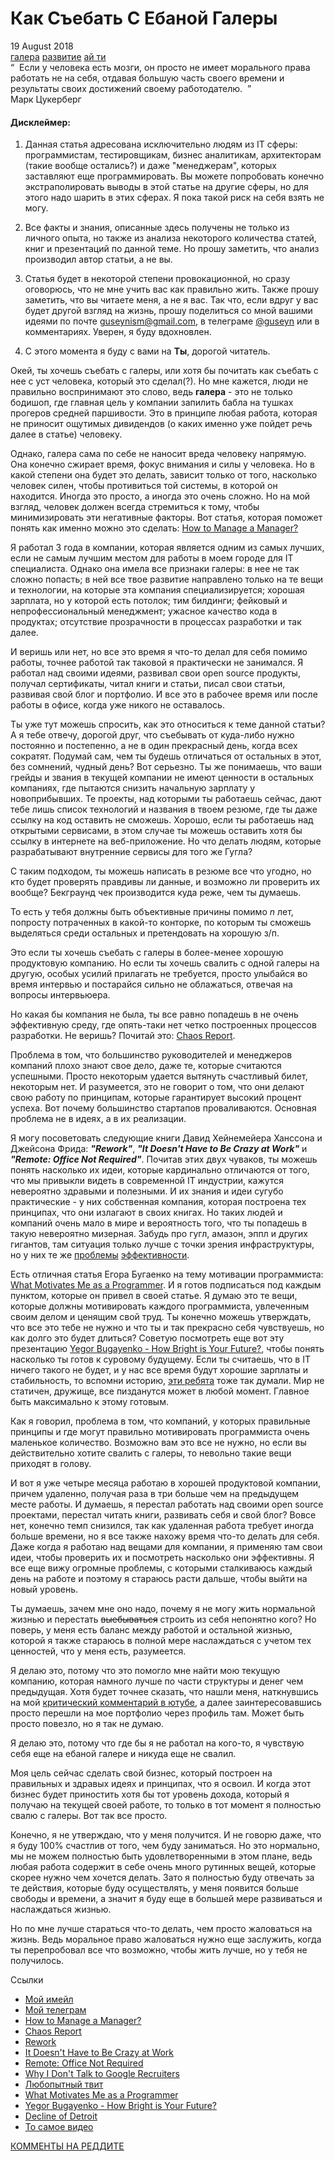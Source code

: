 # Как Съебать С Ебаной Галеры 
<div class="date">19 August 2018</div>

<div class="tags">
  <a class="tag" href="/../rus-tags/galera?v={version}">галера</a>
  <a class="tag" href="/../rus-tags/razvitie?v={version}">развитие</a>
  <a class="tag" href="/../rus-tags/aiti?v={version}">ай ти</a>
</div>

<div class="quote">
  <div class="quote-text">
    &ldquo;&nbsp;&nbsp;Если у человека есть мозги, он просто не имеет морального права работать не на себя, отдавая большую часть своего времени и результаты своих достижений своему работодателю.&nbsp;&nbsp;&rdquo;
  </div>
  <div class="quote-author">
    Марк Цукерберг
  </div>
</div>

#### Дисклеймер:

1. Данная статья адресована исключительно людям из IT сферы: программистам, тестировщикам, бизнес аналитикам, архитекторам (такие вообще остались?) и даже "менеджерам", которых заставляют еще программировать. Вы можете попробовать конечно экстраполировать выводы в этой статье на другие сферы, но для этого надо шарить в этих сферах. Я пока такой риск на себя взять не могу.

1. Все факты и знания, описанные здесь получены не только из личного опыта, но также из анализа некоторого количества статей, книг и презентаций по данной теме. Но прошу заметить, что анализ производил автор статьи, а не вы.

1. Статья будет в некоторой степени провокационной, но сразу оговорюсь, что не мне учить вас как правильно жить. Также прошу заметить, что вы читаете меня, а не я вас. Так что, если вдруг у вас будет другой взгляд на жизнь, прошу поделиться со мной вашими идеями по почте [guseynism@gmail.com](mailto:guseynism@gmail.com), в телеграме [@guseyn](https://t.me/guseyn) или в комментариях. Уверен, я буду вдохновлен.

1. С этого момента я буду с вами на **Ты**, дорогой читатель.

Окей, ты хочешь съебать с галеры, или хотя бы почитать как съебать с нее с уст человека, который это сделал(?). Но мне кажется, люди не правильно воспринимают это слово, ведь **галера** - это не только бодишоп, где главная цель у компании запилить бабла на тушках прогеров средней паршивости. Это в принципе любая работа, которая не приносит ощутимых дивидендов (о каких именно уже пойдет речь далее в статье) человеку. 

Однако, галера сама по себе не наносит вреда человеку напрямую. Она конечно сжирает время, фокус внимания и силы у человека. Но в какой степени она будет это делать, зависит только от того, насколько человек силен, чтобы противиться той системы, в которой он находится. Иногда это просто, а иногда это очень сложно. Но на мой взгляд, человек должен всегда стремиться к тому, чтобы минимизировать эти негативные факторы. Вот статья, которая поможет понять как именно можно это сделать: [How to Manage a Manager?](https://www.yegor256.com/2017/08/01/how-to-manage-a-manager.html)

Я работал 3 года в компании, которая является одним из самых лучших, если не самым лучшим местом для работы в моем городе для IT специалиста. Однако она имела все признаки галеры: в нее не так сложно попасть; в ней все твое развитие направлено только на те вещи и технологии, на которые эта компания специализируется; хорошая зарплата, но у которой есть потолок; тим билдинги; фейковый и непрофессиональный менеджмент; ужасное качество кода в продуктах; отсутствие прозрачности в процессах разработки и так далее.

И веришь или нет, но все это время я что-то делал для себя помимо работы, точнее работой так таковой я практически не занимался. Я работал над своими идеями, развивал свои open source продукты, получал сертификаты, читал книги и статьи, писал свои статьи, развивая свой блог и портфолио. И все это в рабочее время или после работы в офисе, когда уже никого не оставалось.

Ты уже тут можешь спросить, как это относиться к теме данной статьи? А я тебе отвечу, дорогой друг, что съебывать от куда-либо нужно постоянно и постепенно, а не в один прекрасный день, когда всех сократят. Подумай сам, чем ты будешь отличаться от остальных в этот, без сомнений, чудный день? Вот серьезно. Ты же понимаешь, что ваши грейды и звания в текущей компании не имеют ценности в остальных компаниях, где пытаются снизить начальную зарплату у новоприбывших. Те проекты, над которыми ты работаешь сейчас, дают тебе лишь список технологий и названия в твоем резюме, где ты даже ссылку на код оставить не сможешь. Хорошо, если ты работаешь над открытыми сервисами, в этом случае ты можешь оставить хотя бы ссылку в интернете на веб-приложение. Но что делать людям, которые разрабатывают внутренние сервисы для того же Гугла?

С таким подходом, ты можешь написать в резюме все что угодно, но кто будет проверять правдивы ли данные, и возможно ли проверить их вообще? Бекграунд чек производится куда реже, чем ты думаешь.

То есть у тебя должны быть объективные причины помимо *n* лет, попросту потраченных в какой-то конторке, по которым ты сможешь выделяться среди остальных и претендовать на хорошую з/п.

Это если ты хочешь съебать с галеры в более-менее хорошую продуктовую компанию. Но если ты хочешь свалить с одной галеры на другую, особых усилий прилагать не требуется, просто улыбайся во время интервью и постарайся сильно не облажаться, отвечая на вопросы интервьюера.

Но какая бы компания не была, ты все равно попадешь в не очень эффективную среду, где опять-таки нет четко построенных процессов разработки. Не веришь? Почитай это: [Chaos Report](https://www.projectsmart.co.uk/white-papers/chaos-report.pdf).

Проблема в том, что большинство руководителей и менеджеров компаний плохо знают свое дело, даже те, которые считаются успешными. Просто некоторым удается вытянуть счастливый билет, некоторым нет. И разумеется, это не говорит о том, что они делают свою работу по принципам, которые гарантирует высокий процент успеха. Вот почему большинство стартапов проваливаются. Основная проблема не в идеях, а в их реализации.

Я могу посоветовать следующие книги Давид Хейнемейера Ханссона и Джейсона Фрида: ***"Rework"***, ***"It Doesn't Have to Be Crazy at Work"*** и ***"Remote: Office Not Required"***. Почитав этих двух чуваков, ты можешь понять насколько их идеи, которые кардинально отличаются от того, что мы привыкли видеть в современной IT индустрии, кажутся невероятно здравыми и полезными. И их знания и идеи сугубо практические - у них собственная компания, которая построена тех принципах, что они излагают в своих книгах. Но таких людей и компаний очень мало в мире и вероятность того, что ты попадешь в такую невероятно мизерная. Забудь про гугл, амазон, эппл и других гигантов, там ситуация только лучше с точки зрения инфраструктуры, но у них те же [проблемы](https://www.yegor256.com/2017/02/21/say-no-to-google-recruiters.html) [эффективности](https://twitter.com/mxcl/status/608682016205344768?lang=en).

Есть отличная статья Егора Бугаенко на тему мотивации программиста: [What Motivates Me as a Programmer](https://www.yegor256.com/2017/09/19/what-motivates-me.html). И я готов подписаться под каждым пунктом, которые он привел в своей статье. Я думаю это те вещи, которые должны мотивировать каждого программиста, увлеченным своим делом и ценящим свой труд. Ты конечно можешь утверждать, что все это тебе не нужно и что ты и так прекрасно себя чувствуешь, но как долго это будет длиться? Советую посмотреть еще вот эту презентацию [Yegor Bugayenko - How Bright is Your Future?](https://www.youtube.com/watch?v=IGbteQpTNCA), чтобы понять насколько ты готов к суровому будущему. Если ты считаешь, что в IT ничего такого не будет, и у нас все время будут хорошие зарплаты и стабильность, то вспомни историю, [эти ребята](https://en.wikipedia.org/wiki/Decline_of_Detroit) тоже так думали. Мир не статичен, дружище, все пизданутся может в любой момент. Главное быть максимально к этому готовым.

Как я говорил, проблема в том, что компаний, у которых правильные принципы и где могут правильно мотивировать программиста очень маленькое количество. Возможно вам это все не нужно, но если вы действительно хотите свалить с галеры, то невольно такие вещи приходят в голову.

И вот я уже четыре месяца работаю в хорошей продуктовой компании, причем удаленно, получая раза в три больше чем на предыдущем месте работы. И думаешь, я перестал работать над своими open source проектами, перестал читать книги, развивать себя и свой блог? Вовсе нет, конечно темп снизился, так как удаленная работа требует иногда больше времени, но я все также нахожу время что-то делать для себя. Даже когда я работаю над вещами для компании, я применяю там свои идеи, чтобы проверить их и посмотреть насколько они эффективны. Я все еще вижу огромные проблемы, с которыми сталкиваюсь каждый день на работе и поэтому я стараюсь расти дальше, чтобы выйти на новый уровень.

Ты думаешь, зачем мне оно надо, почему я не могу жить нормальной жизнью и перестать <s>выебываться</s> строить из себя непонятно кого? Но поверь, у меня есть баланс между работой и остальной жизнью, которой я также стараюсь в полной мере наслаждаться с учетом тех ценностей, что у меня есть, разумеется. 

Я делаю это, потому что это помогло мне найти мою текущую компанию, которая намного лучше по части структуры и денег чем предыдущая. Хотя будет точнее сказать, что нашли меня, наткнувшись на мой [критический комментарий в ютубе](https://www.youtube.com/watch?v=nGfeSo52_8A), а далее заинтересовавшись просто перешли на мое портфолио через профиль там. Может быть просто повезло, но я так не думаю.

Я делаю это, потому что где бы я не работал на кого-то, я чувствую себя еще на ебаной галере и никуда еще не свалил.

Моя цель сейчас сделать свой бизнес, который построен на правильных и здравых идеях и принципах, что я освоил. И когда этот бизнес будет приностить хотя бы тот уровень дохода, который я получаю на текущей своей работе, то только в тот момент я полностью свалю с галеры. Вот так все просто. 

Конечно, я не утверждаю, что у меня получится. И не говорю даже, что я буду 100% счастлив от того, чем буду заниматься. Но это нормально, мы не можем полностью быть удовлетворенными в этом плане, ведь любая работа содержит в себе очень много рутинных вещей, которые скорее нужно чем хочется делать. Зато я полностью буду отвечать за те действия, которые буду осуществлять, у меня появится больше свободы и времени, а значит я буду еще в большей мере развиваться и наслаждаться жизнью.

Но по мне лучше стараться что-то делать, чем просто жаловаться на жизнь. Ведь моральное право жаловаться нужно еще заслужить, когда ты перепробовал все что возможно, чтобы жить лучше, но у тебя не получилось.

<div class="refs">Ссылки</div>

* [Мой имейл](mailto:guseynism@gmail.com)
* [Мой телеграм](mailto:guseynism@gmail.com)
* [How to Manage a Manager?](https://www.yegor256.com/2017/08/01/how-to-manage-a-manager.html)
* [Chaos Report](https://www.projectsmart.co.uk/white-papers/chaos-report.pdf)
* [Rework](https://basecamp.com/books/rework)
* [It Doesn't Have to Be Crazy at Work](https://basecamp.com/books/calm)
* [Remote: Office Not Required](https://basecamp.com/books/remote)
* [Why I Don't Talk to Google Recruiters](https://www.yegor256.com/2017/02/21/say-no-to-google-recruiters.html)
* [Любопытный твит](https://twitter.com/mxcl/status/608682016205344768?lang=en)
* [What Motivates Me as a Programmer](https://www.yegor256.com/2017/09/19/what-motivates-me.html)
* [Yegor Bugayenko - How Bright is Your Future?](https://www.youtube.com/watch?v=IGbteQpTNCA)
* [Decline of Detroit](https://en.wikipedia.org/wiki/Decline_of_Detroit)
* [То самое видео](https://www.youtube.com/watch?v=nGfeSo52_8A)

[КОММЕНТЫ НА РЕДДИТЕ](https://www.reddit.com/user/gyen/comments/cslck9/%D0%BA%D0%B0%D0%BA_%D1%81%D1%8A%D0%B5%D0%B1%D0%B0%D1%82%D1%8C_%D1%81_%D0%B5%D0%B1%D0%B0%D0%BD%D0%BE%D0%B9_%D0%B3%D0%B0%D0%BB%D0%B5%D1%80%D1%8B/)
